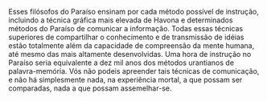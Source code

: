 ﻿Esses filósofos do Paraíso ensinam por cada método possível de instrução, incluindo a técnica gráfica mais elevada de Havona e determinados métodos do Paraíso de comunicar a informação. Todas  essas técnicas superiores de compartilhar o conhecimento e de transmissão de idéias estão totalmente além da capacidade de compreensão da mente humana, até mesmo das mais altamente desenvolvidas. Uma hora de instrução no Paraíso seria equivalente a dez mil anos dos métodos urantianos de palavra-memória. Vós não podeis apreender tais técnicas de comunicação, e não há simplesmente nada, na experiência mortal, a que possam ser comparadas, nada a que possam assemelhar-se.